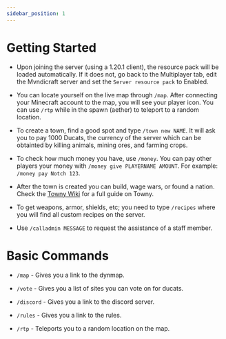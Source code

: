 ```yaml
---
sidebar_position: 1
---
```


# Getting Started

- Upon joining the server (using a 1.20.1 client), the resource pack will be loaded automatically. If it does not, go back to the Multiplayer tab, edit the Mvndicraft server and set the `Server resource pack` to Enabled.

- You can locate yourself on the live map through `/map`. After connecting your Minecraft account to the map, you will see your player icon. You can use `/rtp` while in the spawn (aether) to teleport to a random location.

- To create a town, find a good spot and type `/town new NAME`. It will ask you to pay 1000 Ducats, the currency of the server which can be obtainted by killing animals, mining ores, and farming crops.

- To check how much money you have, use `/money`. You can pay other players your money with `/money give PLAYERNAME AMOUNT`. For example: `/money pay Notch 123`.

- After the town is created you can build, wage wars, or found a nation. Check the [Towny Wiki](https://github.com/TownyAdvanced/Towny/wiki/How-Towny-Works) for a full guide on Towny.

- To get weapons, armor, shields, etc; you need to type `/recipes` where you will find all custom recipes on the server.

- Use `/calladmin MESSAGE` to request the assistance of a staff member.

# Basic Commands

- `/map` - Gives you a link to the dynmap.

- `/vote` - Gives you a list of sites you can vote on for ducats.

- `/discord` - Gives you a link to the discord server.

- `/rules` - Gives you a link to the rules.

- `/rtp` - Teleports you to a random location on the map.
